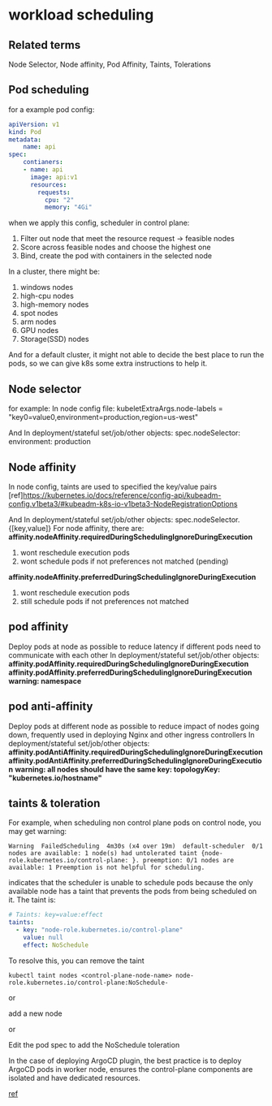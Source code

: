 # workload scheduling

## Related terms

Node Selector, Node affinity, Pod Affinity, Taints, Tolerations

## Pod scheduling

for a example pod config:

```yaml
apiVersion: v1
kind: Pod
metadata:
    name: api
spec:
    contianers:
    - name: api
      image: api:v1
      resources:
        requests:
          cpu: "2"
          memory: "4Gi"
```

when we apply this config, scheduler in control plane:

1. Filter out node that meet the resource request -> feasible nodes
2. Score across feasible nodes and choose the highest one
3. Bind, create the pod with containers in the selected node

In a cluster, there might be:

1. windows nodes
2. high-cpu nodes
3. high-memory nodes
4. spot nodes
5. arm nodes
6. GPU nodes
7. Storage(SSD) nodes

And for a default cluster, it might not able to decide the best place to run the pods, so we can give k8s some extra instructions to help it.

## Node selector

for example:
In node config file:
  kubeletExtraArgs.node-labels = "key0=value0,environment=production,region=us-west"

And In deployment/stateful set/job/other objects:
  spec.nodeSelector:
    environment: production

## Node affinity

In node config, taints are used to specified the key/value pairs
  [ref]<https://kubernetes.io/docs/reference/config-api/kubeadm-config.v1beta3/#kubeadm-k8s-io-v1beta3-NodeRegistrationOptions>

And In deployment/stateful set/job/other objects:
  spec.nodeSelector.{[key,value]}
  For node affinity, there are:
  **affinity.nodeAffinity.requiredDuringSchedulingIgnoreDuringExecution**

  1. wont reschedule execution pods
  2. wont schedule pods if not preferences not matched (pending)

  **affinity.nodeAffinity.preferredDuringSchedulingIgnoreDuringExecution**

  1. wont reschedule execution pods
  2. still schedule pods if not preferences not matched

## pod affinity

Deploy pods at node as possible to reduce latency if different pods need to communicate with each other
In deployment/stateful set/job/other objects:
  **affinity.podAffinity.requiredDuringSchedulingIgnoreDuringExecution**
  **affinity.podAffinity.preferredDuringSchedulingIgnoreDuringExecution**
**warning: namespace**

## pod anti-affinity

Deploy pods at different node as possible to reduce impact of nodes going down, frequently used in deploying Nginx and other ingress controllers
In deployment/stateful set/job/other objects:
  **affinity.podAntiAffinity.requiredDuringSchedulingIgnoreDuringExecution**
  **affinity.podAntiAffinity.preferredDuringSchedulingIgnoreDuringExecution**
**warning: all nodes should have the same key: topologyKey: "kubernetes.io/hostname"**

## taints & toleration

For example, when scheduling non control plane pods on control node, you may get warning:

`Warning  FailedScheduling  4m30s (x4 over 19m)  default-scheduler  0/1 nodes are available: 1 node(s) had untolerated taint {node-role.kubernetes.io/control-plane: }. preemption: 0/1 nodes are available: 1 Preemption is not helpful for scheduling.`

indicates that the scheduler is unable to schedule pods because the only available node has a taint that prevents the pods from being scheduled on it.
The taint is:

```yaml
# Taints: key=value:effect
taints:
  - key: "node-role.kubernetes.io/control-plane"
    value: null
    effect: NoSchedule
```

To resolve this, you can remove the taint

`kubectl taint nodes <control-plane-node-name> node-role.kubernetes.io/control-plane:NoSchedule-`

or

add a new node

or

Edit the pod spec to add the NoSchedule toleration

In the case of deploying ArgoCD plugin, the best practice is to deploy ArgoCD pods in worker node,
ensures the control-plane components are isolated and have dedicated resources.

[ref](https://www.youtube.com/watch?v=rX4v_L0k4Hc)
